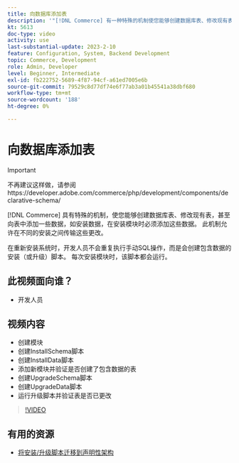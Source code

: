 ```yaml
---
title: 向数据库添加表
description: '"[!DNL Commerce] 有一种特殊的机制使您能够创建数据库表、修改现有表，甚至向表中添加一些数据。”'
kt: 5613
doc-type: video
activity: use
last-substantial-update: 2023-2-10
feature: Configuration, System, Backend Development
topic: Commerce, Development
role: Admin, Developer
level: Beginner, Intermediate
exl-id: fb222752-5689-4f87-94cf-a61ed7005e6b
source-git-commit: 79529c8d77df74e6f77ab3a01b45541a38dbf680
workflow-type: tm+mt
source-wordcount: '188'
ht-degree: 0%

---
```


# 向数据库添加表

>[!IMPORTANT]
>
>不再建议这样做，请参阅https://developer.adobe.com/commerce/php/development/components/declarative-schema/


[!DNL Commerce] 具有特殊的机制，使您能够创建数据库表、修改现有表，甚至向表中添加一些数据，如安装数据，在安装模块时必须添加这些数据。 此机制允许在不同的安装之间传输这些更改。

在重新安装系统时，开发人员不会重复执行手动SQL操作，而是会创建包含数据的安装（或升级）脚本。 每次安装模块时，该脚本都会运行。

## 此视频面向谁？

- 开发人员

## 视频内容

- 创建模块
- 创建InstallSchema脚本
- 创建InstallData脚本
- 添加新模块并验证是否创建了包含数据的表
- 创建UpgradeSchema脚本
- 创建UpgradeData脚本
- 运行升级脚本并验证表是否已更改

>[!VIDEO](https://video.tv.adobe.com/v/35791?quality=12&learn=on)

## 有用的资源

- [将安装/升级脚本迁移到声明性架构](https://developer.adobe.com/commerce/php/development/components/declarative-schema/migration-scripts/)

